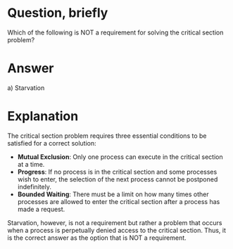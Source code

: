 # Question, briefly
Which of the following is NOT a requirement for solving the critical section problem?

# Answer
a) Starvation

# Explanation
The critical section problem requires three essential conditions to be satisfied for a correct solution:

- **Mutual Exclusion**: Only one process can execute in the critical section at a time.
- **Progress**: If no process is in the critical section and some processes wish to enter, the selection of the next process cannot be postponed indefinitely.
- **Bounded Waiting**: There must be a limit on how many times other processes are allowed to enter the critical section after a process has made a request.

Starvation, however, is not a requirement but rather a problem that occurs when a process is perpetually denied access to the critical section. Thus, it is the correct answer as the option that is NOT a requirement.